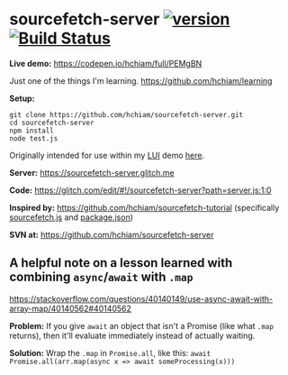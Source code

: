 # sourcefetch-server [![version](https://img.shields.io/github/release/hchiam/sourcefetch-server)](https://github.com/hchiam/sourcefetch-server/releases) [![Build Status](https://travis-ci.org/hchiam/sourcefetch-server.svg?branch=master)](https://travis-ci.org/hchiam/sourcefetch-server)

**Live demo:** https://codepen.io/hchiam/full/PEMgBN

Just one of the things I'm learning. https://github.com/hchiam/learning

**Setup:**

```
git clone https://github.com/hchiam/sourcefetch-server.git
cd sourcefetch-server
npm install
node test.js
```

Originally intended for use within my [LUI](https://github.com/hchiam/language-user-interface) demo [here](https://codepen.io/hchiam/full/WOLOJG).

**Server:** https://sourcefetch-server.glitch.me

**Code:** https://glitch.com/edit/#!/sourcefetch-server?path=server.js:1:0

**Inspired by:** https://github.com/hchiam/sourcefetch-tutorial (specifically [sourcefetch.js](https://github.com/hchiam/sourcefetch-tutorial/blob/master/lib/sourcefetch.js) and [package.json](https://github.com/hchiam/sourcefetch-tutorial/blob/master/package.json))

**SVN at:** https://github.com/hchiam/sourcefetch-server

## A helpful note on a lesson learned with combining `async`/`await` with `.map`

<https://stackoverflow.com/questions/40140149/use-async-await-with-array-map/40140562#40140562>

**Problem:** If you give `await` an object that isn't a Promise (like what `.map` returns), then it'll evaluate immediately instead of actually waiting.

**Solution:** Wrap the `.map` in `Promise.all`, like this: `await Promise.all(arr.map(async x => await someProcessing(x)))`
